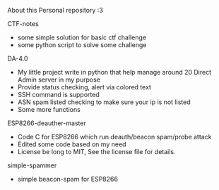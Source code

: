 About this Personal repository :3

CTF-notes

+ some simple solution for basic ctf challenge 
+ some python script to solve some challenge 

DA-4.0

- My little project write in python that help manage around 20 Direct Admin server in my purpose 
- Provide status checking, alert via colored text
- SSH command is supported
- ASN spam listed checking to make sure your ip is not listed 
- Some more functions 

ESP8266-deauther-master

- Code C for ESP8266 which run deauth/beacon spam/probe attack
- Edited some code based on my need
- License be long to  MIT, See the license file for details.  

simple-spammer

- simple beacon-spam for ESP8266

